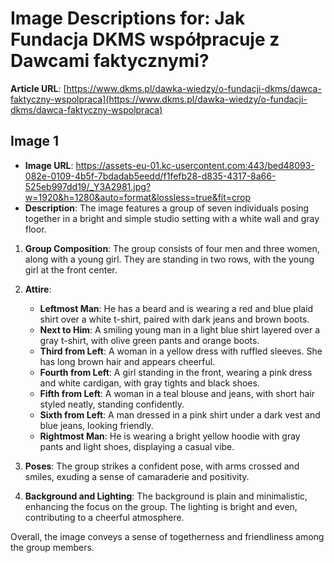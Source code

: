 # Image Descriptions for: Jak Fundacja DKMS współpracuje z Dawcami faktycznymi?

**Article URL**: [https://www.dkms.pl/dawka-wiedzy/o-fundacji-dkms/dawca-faktyczny-wspolpraca](https://www.dkms.pl/dawka-wiedzy/o-fundacji-dkms/dawca-faktyczny-wspolpraca)

## Image 1
- **Image URL**: https://assets-eu-01.kc-usercontent.com:443/bed48093-082e-0109-4b5f-7bdadab5eedd/f1fefb28-d835-4317-8a66-525eb997dd19/_Y3A2981.jpg?w=1920&h=1280&auto=format&lossless=true&fit=crop
- **Description**: The image features a group of seven individuals posing together in a bright and simple studio setting with a white wall and gray floor. 

1. **Group Composition**: The group consists of four men and three women, along with a young girl. They are standing in two rows, with the young girl at the front center.

2. **Attire**:
   - **Leftmost Man**: He has a beard and is wearing a red and blue plaid shirt over a white t-shirt, paired with dark jeans and brown boots.
   - **Next to Him**: A smiling young man in a light blue shirt layered over a gray t-shirt, with olive green pants and orange boots.
   - **Third from Left**: A woman in a yellow dress with ruffled sleeves. She has long brown hair and appears cheerful.
   - **Fourth from Left**: A girl standing in the front, wearing a pink dress and white cardigan, with gray tights and black shoes.
   - **Fifth from Left**: A woman in a teal blouse and jeans, with short hair styled neatly, standing confidently.
   - **Sixth from Left**: A man dressed in a pink shirt under a dark vest and blue jeans, looking friendly.
   - **Rightmost Man**: He is wearing a bright yellow hoodie with gray pants and light shoes, displaying a casual vibe.

3. **Poses**: The group strikes a confident pose, with arms crossed and smiles, exuding a sense of camaraderie and positivity.

4. **Background and Lighting**: The background is plain and minimalistic, enhancing the focus on the group. The lighting is bright and even, contributing to a cheerful atmosphere.

Overall, the image conveys a sense of togetherness and friendliness among the group members.

